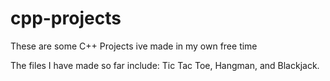 # cpp-projects
These are some C++ Projects ive made in my own free time

The files I have made so far include: Tic Tac Toe, Hangman, and Blackjack.
